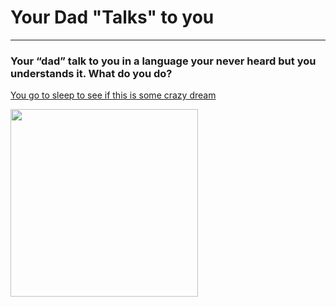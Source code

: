# Your Dad "Talks" to you
---

### Your “dad” talk to you in a language your never heard but you understands it. What do you do?

[You go to sleep to see if this is some crazy dream](sleep.md)

<img src="https://github.com/fatjond0413/CYOA/assets/146867501/08e7b7a8-5b19-49bb-8ec9-8fb084c1bad0" width="300">
